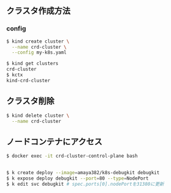 
## クラスタ作成方法
### config
```bash
$ kind create cluster \
  --name crd-cluster \
  --config my-k8s.yaml

$ kind get clusters
crd-cluster
$ kctx
kind-crd-cluster
```

## クラスタ削除
```bash
$ kind delete cluster \
  --name crd-cluster
```
## ノードコンテナにアクセス
```bash
$ docker exec -it crd-cluster-control-plane bash
```

##
```bash
$ k create deploy --image=amaya382/k8s-debugkit debugkit
$ k expose deploy debugkit --port=80 --type=NodePort
$ k edit svc debugkit # spec.ports[0].nodePortを31380に更新
```
